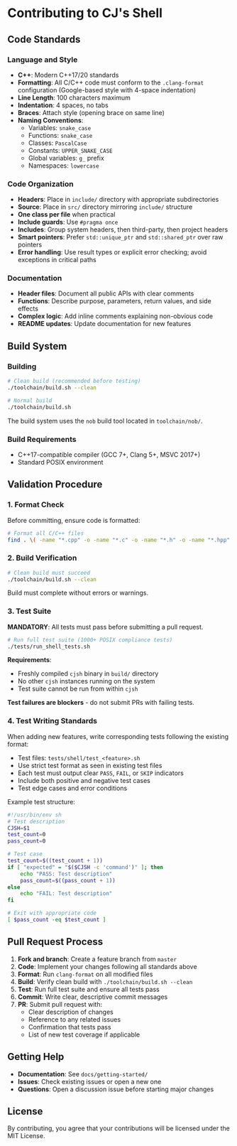 # Contributing to CJ's Shell

## Code Standards

### Language and Style

- **C++**: Modern C++17/20 standards
- **Formatting**: All C/C++ code must conform to the `.clang-format` configuration (Google-based style with 4-space indentation)
- **Line Length**: 100 characters maximum
- **Indentation**: 4 spaces, no tabs
- **Braces**: Attach style (opening brace on same line)
- **Naming Conventions**:
  - Variables: `snake_case`
  - Functions: `snake_case`
  - Classes: `PascalCase`
  - Constants: `UPPER_SNAKE_CASE`
  - Global variables: `g_` prefix
  - Namespaces: `lowercase`

### Code Organization

- **Headers**: Place in `include/` directory with appropriate subdirectories
- **Source**: Place in `src/` directory mirroring `include/` structure
- **One class per file** when practical
- **Include guards**: Use `#pragma once`
- **Includes**: Group system headers, then third-party, then project headers
- **Smart pointers**: Prefer `std::unique_ptr` and `std::shared_ptr` over raw pointers
- **Error handling**: Use result types or explicit error checking; avoid exceptions in critical paths

### Documentation

- **Header files**: Document all public APIs with clear comments
- **Functions**: Describe purpose, parameters, return values, and side effects
- **Complex logic**: Add inline comments explaining non-obvious code
- **README updates**: Update documentation for new features

## Build System

### Building

```bash
# Clean build (recommended before testing)
./toolchain/build.sh --clean

# Normal build
./toolchain/build.sh
```

The build system uses the `nob` build tool located in `toolchain/nob/`.

### Build Requirements

- C++17-compatible compiler (GCC 7+, Clang 5+, MSVC 2017+)
- Standard POSIX environment

## Validation Procedure

### 1. Format Check

Before committing, ensure code is formatted:

```bash
# Format all C/C++ files
find . \( -name "*.cpp" -o -name "*.c" -o -name "*.h" -o -name "*.hpp" \) -exec clang-format -i {} +
```

### 2. Build Verification

```bash
# Clean build must succeed
./toolchain/build.sh --clean
```

Build must complete without errors or warnings.

### 3. Test Suite

**MANDATORY**: All tests must pass before submitting a pull request.

```bash
# Run full test suite (1000+ POSIX compliance tests)
./tests/run_shell_tests.sh
```

**Requirements**:
- Freshly compiled `cjsh` binary in `build/` directory
- No other `cjsh` instances running on the system
- Test suite cannot be run from within `cjsh`

**Test failures are blockers** - do not submit PRs with failing tests.

### 4. Test Writing Standards

When adding new features, write corresponding tests following the existing format:

- Test files: `tests/shell/test_<feature>.sh`
- Use strict test format as seen in existing test files
- Each test must output clear `PASS`, `FAIL`, or `SKIP` indicators
- Include both positive and negative test cases
- Test edge cases and error conditions

Example test structure:
```bash
#!/usr/bin/env sh
# Test description
CJSH=$1
test_count=0
pass_count=0

# Test case
test_count=$((test_count + 1))
if [ "expected" = "$($CJSH -c 'command')" ]; then
    echo "PASS: Test description"
    pass_count=$((pass_count + 1))
else
    echo "FAIL: Test description"
fi

# Exit with appropriate code
[ $pass_count -eq $test_count ]
```

## Pull Request Process

1. **Fork and branch**: Create a feature branch from `master`
2. **Code**: Implement your changes following all standards above
3. **Format**: Run `clang-format` on all modified files
4. **Build**: Verify clean build with `./toolchain/build.sh --clean`
5. **Test**: Run full test suite and ensure all tests pass
6. **Commit**: Write clear, descriptive commit messages
7. **PR**: Submit pull request with:
   - Clear description of changes
   - Reference to any related issues
   - Confirmation that tests pass
   - List of new test coverage if applicable

## Getting Help

- **Documentation**: See `docs/getting-started/`
- **Issues**: Check existing issues or open a new one
- **Questions**: Open a discussion issue before starting major changes

## License

By contributing, you agree that your contributions will be licensed under the MIT License.
